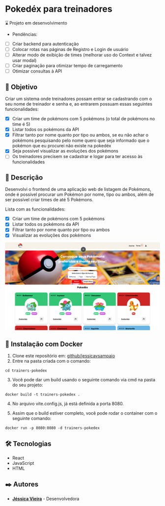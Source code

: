 # Pokedéx para treinadores

:hourglass: Projeto em desenvolvimento 
- Pendências:
- [ ] Criar backend para autenticação
- [ ] Colocar rotas nas páginas de Registro e Login de usuário
- [ ] Alterar modo de exibição de times (melhorar uso do Context e talvez usar modal)
- [ ] Criar paginação para otimizar tempo de carregamento
- [ ] Otimizar consultas à API

## 🎯 Objetivo
Criar um sistema onde treinadores possam entrar se cadastrando com o seu nome de treinador e senha e, ao entrarem possuam essas seguintes funcionalidades:
- [X] Criar um time de pokémons com 5 pokémons (o total de pokémons no time é 5)
- [X] Listar todos os pokémons da API
- [X] Filtrar tanto por nome quanto por tipo ou ambos, se eu não achar o pokémons pesquisando pelo nome quero que seja informado que o pokémon que eu procurei não existe na pokedéx
- [X] Seja possível visualizar as evoluções dos pokémons
- [ ] Os treinadores precisem se cadastrar e logar para ter acesso às funcionalidades

## 📘 Descrição
Desenvolvi o frontend de uma aplicação web de listagem de Pokémons, onde é possível procurar um Pokémon por nome, tipo ou ambos, além de ser possível criar times de até 5 Pokémons.

Lista com as funcionalidades:

- [X] Criar um time de pokémons com 5 pokémons
- [X] Listar todos os pokémons da API
- [X] Filtrar tanto por nome quanto por tipo ou ambos
- [X] Visualizar as evoluções dos pokémons

![Home](https://github.com/jessicavsampaio/trainers-pokedex/blob/main/assets/Print%20Home.png)

## 🔧 Instalação com Docker
1. Clone este repositório em: [github/jessicavsampaio](https://github.com/jessicavsampaio/trainers-pokedex)
2. Entre na pasta criada com o comando:

```
cd trainers-pokedex
```

3. Você pode dar um build usando o seguinte comando via cmd na pasta do seu projeto:
```
docker build -t trainers-pokedex .
```

4. No arquivo vite.config.js, já está definida a porta 8080.

5. Assim que o build estiver completo, você pode rodar o container com o seguinte comando:
```
docker run -p 8080:8080 -d trainers-pokedex
```


## 🛠️ Tecnologias

* React
* JavaScript
* HTML


## ✒️ Autores

* **[Jéssica Vieira](https://www.linkedin.com/in/jessicavsampaio/)** - Desenvolvedora

